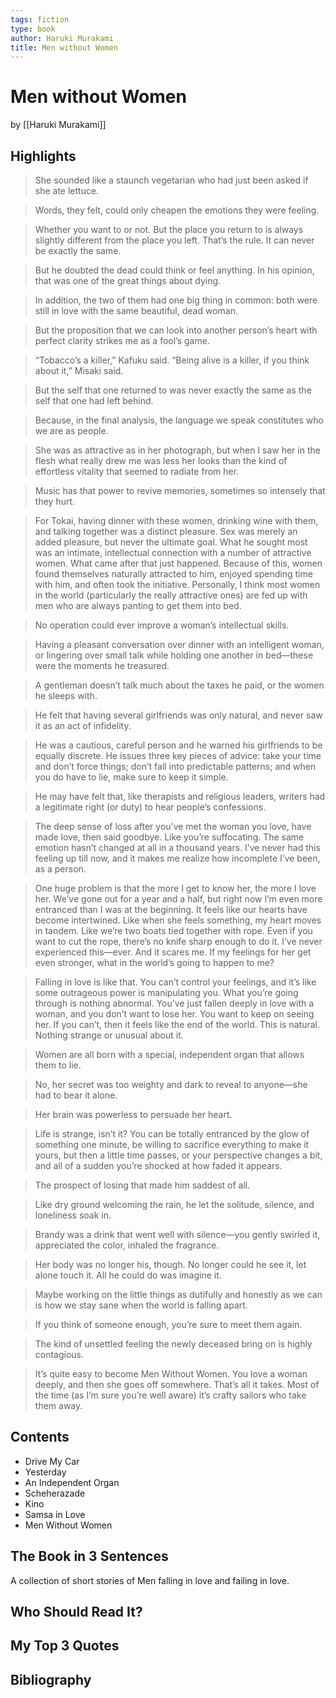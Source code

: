```yaml
---
tags: fiction
type: book
author: Haruki Murakami
title: Men without Women
---
```


# Men without Women
by [[Haruki Murakami]]

## Highlights
> She sounded like a staunch vegetarian who had just been asked if she ate lettuce.

> Words, they felt, could only cheapen the emotions they were feeling.

> Whether you want to or not. But the place you return to is always slightly different from the place you left. That’s the rule. It can never be exactly the same.

> But he doubted the dead could think or feel anything. In his opinion, that was one of the great things about dying.

> In addition, the two of them had one big thing in common: both were still in love with the same beautiful, dead woman.

> But the proposition that we can look into another person’s heart with perfect clarity strikes me as a fool’s game.

> “Tobacco’s a killer,” Kafuku said. “Being alive is a killer, if you think about it,” Misaki said.

> But the self that one returned to was never exactly the same as the self that one had left behind.

> Because, in the final analysis, the language we speak constitutes who we are as people.

> She was as attractive as in her photograph, but when I saw her in the flesh what really drew me was less her looks than the kind of effortless vitality that seemed to radiate from her.

> Music has that power to revive memories, sometimes so intensely that they hurt.

> For Tokai, having dinner with these women, drinking wine with them, and talking together was a distinct pleasure. Sex was merely an added pleasure, but never the ultimate goal. What he sought most was an intimate, intellectual connection with a number of attractive women. What came after that just happened. Because of this, women found themselves naturally attracted to him, enjoyed spending time with him, and often took the initiative. Personally, I think most women in the world (particularly the really attractive ones) are fed up with men who are always panting to get them into bed.

> No operation could ever improve a woman’s intellectual skills.

> Having a pleasant conversation over dinner with an intelligent woman, or lingering over small talk while holding one another in bed—these were the moments he treasured.

> A gentleman doesn’t talk much about the taxes he paid, or the women he sleeps with.

> He felt that having several girlfriends was only natural, and never saw it as an act of infidelity.

> He was a cautious, careful person and he warned his girlfriends to be equally discrete. He issues three key pieces of advice: take your time and don’t force things; don’t fall into predictable patterns; and when you do have to lie, make sure to keep it simple.

> He may have felt that, like therapists and religious leaders, writers had a legitimate right (or duty) to hear people’s confessions.

> The deep sense of loss after you’ve met the woman you love, have made love, then said goodbye. Like you’re suffocating. The same emotion hasn’t changed at all in a thousand years. I’ve never had this feeling up till now, and it makes me realize how incomplete I’ve been, as a person.

> One huge problem is that the more I get to know her, the more I love her. We’ve gone out for a year and a half, but right now I’m even more entranced than I was at the beginning. It feels like our hearts have become intertwined. Like when she feels something, my heart moves in tandem. Like we’re two boats tied together with rope. Even if you want to cut the rope, there’s no knife sharp enough to do it. I’ve never experienced this—ever. And it scares me. If my feelings for her get even stronger, what in the world’s going to happen to me?

> Falling in love is like that. You can’t control your feelings, and it’s like some outrageous power is manipulating you. What you’re going through is nothing abnormal. You’ve just fallen deeply in love with a woman, and you don’t want to lose her. You want to keep on seeing her. If you can’t, then it feels like the end of the world. This is natural. Nothing strange or unusual about it.

> Women are all born with a special, independent organ that allows them to lie.

> No, her secret was too weighty and dark to reveal to anyone—she had to bear it alone.

> Her brain was powerless to persuade her heart.

> Life is strange, isn’t it? You can be totally entranced by the glow of something one minute, be willing to sacrifice everything to make it yours, but then a little time passes, or your perspective changes a bit, and all of a sudden you’re shocked at how faded it appears.

> The prospect of losing that made him saddest of all.

> Like dry ground welcoming the rain, he let the solitude, silence, and loneliness soak in.

> Brandy was a drink that went well with silence—you gently swirled it, appreciated the color, inhaled the fragrance.

> Her body was no longer his, though. No longer could he see it, let alone touch it. All he could do was imagine it.

> Maybe working on the little things as dutifully and honestly as we can is how we stay sane when the world is falling apart.

> If you think of someone enough, you’re sure to meet them again.

> The kind of unsettled feeling the newly deceased bring on is highly contagious.

> It’s quite easy to become Men Without Women. You love a woman deeply, and then she goes off somewhere. That’s all it takes. Most of the time (as I’m sure you’re well aware) it’s crafty sailors who take them away.

## Contents
* Drive My Car
* Yesterday
* An Independent Organ
* Scheherazade
* Kino
* Samsa in Love
* Men Without Women

## The Book in 3 Sentences
A collection of short stories of Men falling in love and failing in love.

## Who Should Read It?

## My Top 3 Quotes

## Bibliography
